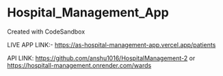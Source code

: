 # Hospital_Management_App
Created with CodeSandbox

LIVE APP LINK:-  https://as-hospital-management-app.vercel.app/patients

API LINK: https://github.com/anshu1016/HospitalManagement-2 or https://hospitall-management.onrender.com/wards
